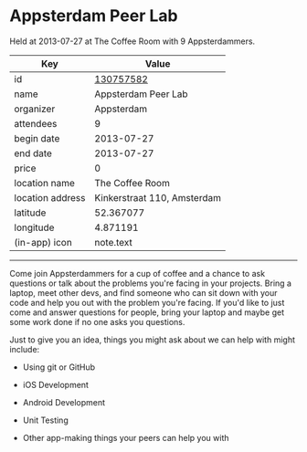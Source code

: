 # Appsterdam Peer Lab
Held at 2013-07-27 at The Coffee Room with 9 Appsterdammers.
        
|Key|Value
|---|---|
|id|[130757582](https://www.meetup.com/appsterdam/events/130757582/)|
|name|Appsterdam Peer Lab|
|organizer|Appsterdam|
|attendees|9|
|begin date|2013-07-27|
|end date|2013-07-27|
|price|0|
|location name|The Coffee Room|
|location address|Kinkerstraat 110, Amsterdam|
|latitude|52.367077|
|longitude|4.871191|
|(in-app) icon|note.text|

---

Come join Appsterdammers for a cup of coffee and a chance to ask questions or talk about the problems you're facing in your projects. Bring a laptop, meet other devs, and find someone who can sit down with your code and help you out with the problem you're facing. If you'd like to just come and answer questions for people, bring your laptop and maybe get some work done if no one asks you questions.

Just to give you an idea, things you might ask about we can help with might include:

- Using git or GitHub

- iOS Development

- Android Development

- Unit Testing

- Other app-making things your peers can help you with


